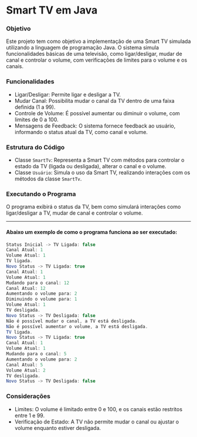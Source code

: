 # Smart TV em Java

### Objetivo
Este projeto tem como objetivo a implementação de uma Smart TV simulada utilizando a linguagem de programação Java. O sistema simula funcionalidades básicas de uma televisão, como ligar/desligar, mudar de canal e controlar o volume, com verificações de limites para o volume e os canais.

### Funcionalidades
- Ligar/Desligar: Permite ligar e desligar a TV.
- Mudar Canal: Possibilita mudar o canal da TV dentro de uma faixa definida (1 a 99).
- Controle de Volume: É possível aumentar ou diminuir o volume, com limites de 0 a 100.
- Mensagens de Feedback: O sistema fornece feedback ao usuário, informando o status atual da TV, como canal e volume.

### Estrutura do Código
- Classe `SmartTv`: Representa a Smart TV com métodos para controlar o estado da TV (ligada ou desligada), alterar o canal e o volume.
- Classe `Usuário`: Simula o uso da Smart TV, realizando interações com os métodos da classe `SmartTv`.

### Executando o Programa
O programa exibirá o status da TV, bem como simulará interações como ligar/desligar a TV, mudar de canal e controlar o volume.
_______

#### Abaixo um exemplo de como o programa funciona ao ser executado:
```java
Status Inicial -> TV Ligada: false
Canal Atual: 1
Volume Atual: 1
TV ligada.
Novo Status -> TV Ligada: true
Canal Atual: 1
Volume Atual: 1
Mudando para o canal: 12
Canal Atual: 12
Aumentando o volume para: 2
Diminuindo o volume para: 1
Volume Atual: 1
TV desligada.
Novo Status -> TV Desligada: false
Não é possível mudar o canal, a TV está desligada.
Não é possível aumentar o volume, a TV está desligada.
TV ligada.
Novo Status -> TV Ligada: true
Canal Atual: 1
Volume Atual: 1
Mudando para o canal: 5
Aumentando o volume para: 2
Canal Atual: 5
Volume Atual: 2
TV desligada.
Novo Status -> TV Desligada: false
```
### Considerações
- Limites: O volume é limitado entre 0 e 100, e os canais estão restritos entre 1 e 99.
- Verificação de Estado: A TV não permite mudar o canal ou ajustar o volume enquanto estiver desligada.
